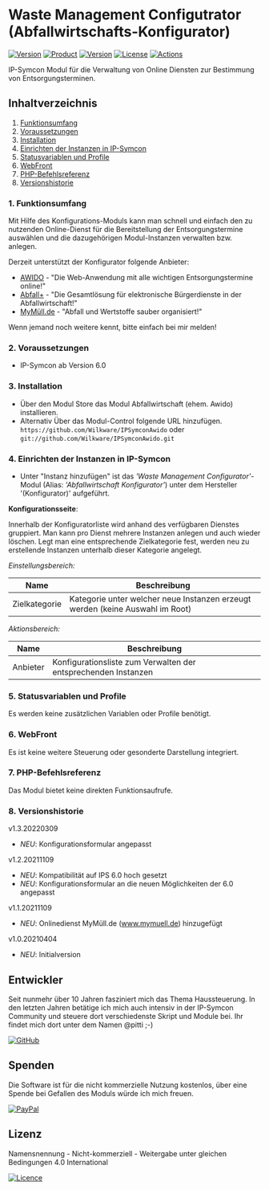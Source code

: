 # Waste Management Configutrator (Abfallwirtschafts-Konfigurator)

[![Version](https://img.shields.io/badge/Symcon-PHP--Modul-red.svg)](https://www.symcon.de/service/dokumentation/entwicklerbereich/sdk-tools/sdk-php/)
[![Product](https://img.shields.io/badge/Symcon%20Version-6.0-blue.svg)](https://www.symcon.de/produkt/)
[![Version](https://img.shields.io/badge/Modul%20Version-1.3.20220309-orange.svg)](https://github.com/Wilkware/IPSymconAwido)
[![License](https://img.shields.io/badge/License-CC%20BY--NC--SA%204.0-green.svg)](https://creativecommons.org/licenses/by-nc-sa/4.0/)
[![Actions](https://github.com/Wilkware/IPSymconAwido/workflows/Check%20Style/badge.svg)](https://github.com/Wilkware/IPSymconAwido/actions)

IP-Symcon Modul für die Verwaltung von Online Diensten zur Bestimmung von Entsorgungsterminen.

## Inhaltverzeichnis

1. [Funktionsumfang](#1-funktionsumfang)
2. [Voraussetzungen](#2-voraussetzungen)
3. [Installation](#3-installation)
4. [Einrichten der Instanzen in IP-Symcon](#4-einrichten-der-instanzen-in-ip-symcon)
5. [Statusvariablen und Profile](#5-statusvariablen-und-profile)
6. [WebFront](#6-webfront)
7. [PHP-Befehlsreferenz](#7-php-befehlsreferenz)
8. [Versionshistorie](#8-versionshistorie)

### 1. Funktionsumfang

Mit Hilfe des Konfigurations-Moduls kann man schnell und einfach den zu nutzenden Online-Dienst für die Bereitstellung der Entsorgungstermine auswählen und die dazugehörigen Modul-Instanzen verwalten bzw. anlegen.

Derzeit unterstützt der Konfigurator folgende Anbieter:

* [AWIDO](https://awido-online.de) - "Die Web-Anwendung mit alle wichtigen Entsorgungstermine online!"
* [Abfall+](https://abfallplus.de) - "Die Gesamtlösung für elektronische Bürgerdienste in der Abfallwirtschaft!"
* [MyMüll.de](https://mymuell.de) - "Abfall und Wertstoffe sauber organisiert!"

Wenn jemand noch weitere kennt, bitte einfach bei mir melden!

### 2. Voraussetzungen

* IP-Symcon ab Version 6.0

### 3. Installation

* Über den Modul Store das Modul Abfallwirtschaft (ehem. Awido) installieren.
* Alternativ Über das Modul-Control folgende URL hinzufügen.  
`https://github.com/Wilkware/IPSymconAwido` oder `git://github.com/Wilkware/IPSymconAwido.git`

### 4. Einrichten der Instanzen in IP-Symcon

* Unter "Instanz hinzufügen" ist das _'Waste Management Configurator'_-Modul (Alias: _'Abfallwirtschaft Konfigurator'_) unter dem Hersteller '(Konfigurator)' aufgeführt.

__Konfigurationsseite__:

Innerhalb der Konfiguratorliste wird anhand des verfügbaren Dienstes gruppiert.
Man kann pro Dienst mehrere Instanzen anlegen und auch wieder löschen.
Legt man eine entsprechende Zielkategorie fest, werden neu zu erstellende Instanzen unterhalb dieser Kategorie angelegt.

_Einstellungsbereich:_

Name                    | Beschreibung
----------------------- | ---------------------------------
Zielkategorie           | Kategorie unter welcher neue Instanzen erzeugt werden (keine Auswahl im Root)

_Aktionsbereich:_

Name                    | Beschreibung
----------------------- | ---------------------------------
Anbieter                | Konfigurationsliste zum Verwalten der entsprechenden Instanzen

### 5. Statusvariablen und Profile

Es werden keine zusätzlichen Variablen oder Profile benötigt.

### 6. WebFront

Es ist keine weitere Steuerung oder gesonderte Darstellung integriert.

### 7. PHP-Befehlsreferenz

Das Modul bietet keine direkten Funktionsaufrufe.

### 8. Versionshistorie

v1.3.20220309

* _NEU_: Konfigurationsformular angepasst

v1.2.20211109

* _NEU_: Kompatibilität auf IPS 6.0 hoch gesetzt
* _NEU_: Konfigurationsformular an die neuen Möglichkeiten der 6.0 angepasst

v1.1.20211109

* _NEU_: Onlinedienst MyMüll.de (www.mymuell.de) hinzugefügt

v1.0.20210404

* _NEU_: Initialversion

## Entwickler

Seit nunmehr über 10 Jahren fasziniert mich das Thema Haussteuerung. In den letzten Jahren betätige ich mich auch intensiv in der IP-Symcon Community und steuere dort verschiedenste Skript und Module bei. Ihr findet mich dort unter dem Namen @pitti ;-)

[![GitHub](https://img.shields.io/badge/GitHub-@wilkware-181717.svg?style=for-the-badge&logo=github)](https://wilkware.github.io/)

## Spenden

Die Software ist für die nicht kommerzielle Nutzung kostenlos, über eine Spende bei Gefallen des Moduls würde ich mich freuen.

[![PayPal](https://img.shields.io/badge/PayPal-spenden-00457C.svg?style=for-the-badge&logo=paypal)](https://www.paypal.com/cgi-bin/webscr?cmd=_s-xclick&hosted_button_id=8816166)

## Lizenz

Namensnennung - Nicht-kommerziell - Weitergabe unter gleichen Bedingungen 4.0 International

[![Licence](https://img.shields.io/badge/License-CC_BY--NC--SA_4.0-EF9421.svg?style=for-the-badge&logo=creativecommons)](https://creativecommons.org/licenses/by-nc-sa/4.0/)
